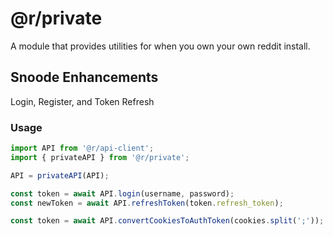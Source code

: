 \@r/private
============

A module that provides utilities for when you own your own reddit install.

Snoode Enhancements
-------------------

Login, Register, and Token Refresh

### Usage

```javascript
import API from '@r/api-client';
import { privateAPI } from '@r/private';

API = privateAPI(API);

const token = await API.login(username, password);
const newToken = await API.refreshToken(token.refresh_token);

const token = await API.convertCookiesToAuthToken(cookies.split(';'));
```

